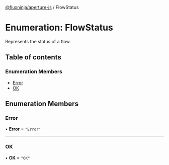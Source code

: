 [@fluxninja/aperture-js](../README.md) / FlowStatus

# Enumeration: FlowStatus

Represents the status of a flow.

## Table of contents

### Enumeration Members

- [Error](FlowStatus.md#error)
- [OK](FlowStatus.md#ok)

## Enumeration Members

### Error

• **Error** = ``"Error"``

___

### OK

• **OK** = ``"OK"``
